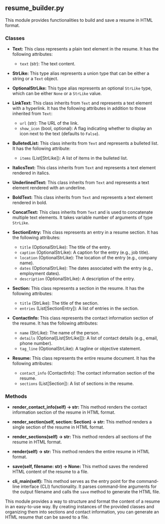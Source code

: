 ## resume_builder.py

This module provides functionalities to build and save a resume in HTML format.

### Classes

* **Text:** This class represents a plain text element in the resume. It has the following attributes:
    * `text` (str): The text content.

* **StrLike:** This type alias represents a union type that can be either a string or a `Text` object.

* **OptionalStrLike:** This type alias represents an optional `StrLike` type, which can be either `None` or a `StrLike` value.

* **LinkText:** This class inherits from `Text` and represents a text element with a hyperlink. It has the following attributes in addition to those inherited from `Text`:
    * `url` (str): The URL of the link.
    * `show_icon` (bool, optional): A flag indicating whether to display an icon next to the text (defaults to `False`).

* **BulletedList:** This class inherits from `Text` and represents a bulleted list. It has the following attribute:
    * `items` (List[StrLike]): A list of items in the bulleted list.

* **ItalicsText:** This class inherits from `Text` and represents a text element rendered in italics.

* **UnderlinedText:** This class inherits from `Text` and represents a text element rendered with an underline.

* **BoldText:** This class inherits from `Text` and represents a text element rendered in bold.

* **ConcatText:** This class inherits from `Text` and is used to concatenate multiple text elements. It takes variable number of arguments of type `StrLike`.

* **SectionEntry:** This class represents an entry in a resume section. It has the following attributes:
    * `title` (OptionalStrLike): The title of the entry.
    * `caption` (OptionalStrLike): A caption for the entry (e.g., job title).
    * `location` (OptionalStrLike): The location of the entry (e.g., company name).
    * `dates` (OptionalStrLike): The dates associated with the entry (e.g., employment dates).
    * `description` (OptionalStrLike): A description of the entry.

* **Section:** This class represents a section in the resume. It has the following attributes:
    * `title` (StrLike): The title of the section.
    * `entries` (List[SectionEntry]): A list of entries in the section.

* **ContactInfo:** This class represents the contact information section of the resume. It has the following attributes:
    * `name` (StrLike): The name of the person.
    * `details` (Optional[List[StrLike]]): A list of contact details (e.g., email, phone number).
    * `tag_line` (OptionalStrLike): A tagline or objective statement.

* **Resume:** This class represents the entire resume document. It has the following attributes:
    * `contact_info` (ContactInfo): The contact information section of the resume.
    * `sections` (List[Section]): A list of sections in the resume.

### Methods

* **render_contact_info(self) -> str:** This method renders the contact information section of the resume in HTML format.

* **render_section(self, section: Section) -> str:** This method renders a single section of the resume in HTML format.

* **render_sections(self) -> str:** This method renders all sections of the resume in HTML format.

* **render(self) -> str:** This method renders the entire resume in HTML format.

* **save(self, filename: str) -> None:** This method saves the rendered HTML content of the resume to a file.

* **cli_main(self):** This method serves as the entry point for the command-line interface (CLI) functionality. It parses command-line arguments for the output filename and calls the `save` method to generate the HTML file.


This module provides a way to structure and format the content of a resume in an easy-to-use way. By creating instances of the provided classes and organizing them into sections and contact information, you can generate an HTML resume that can be saved to a file.